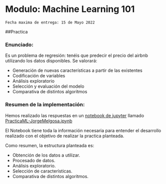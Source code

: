 # Modulo: Machine Learning 101
`Fecha maxima de entrega: 15 de Mayo 2022`

##Practica
### Enunciado:
Es un problema de regresión: tenéis que predecir el precio del airbnb utilizando los datos disponibles. Se valorará:

* Generación de nuevas características a partir de las existentes
* Codificación de variables
* Análisis exploratorio
* Selección y evaluación del modelo
* Comparativa de distintos algoritmos

### Resumen de la implementación:
Hemos realizado las respuestas en un [notebook de jupyter](https://jupyter.org/) llamado [PracticaML-JorgeMelgosa.ipynb](https://github.com/jorge-melgosa/KCBDML9_data-mining/blob/main/PracticaML-JorgeMelgosa.ipynb)

El Notebook tiene toda la información necesaria para entender el desarrollo realizado con el objetivo de realizar la practica planteada. 

Como resumen, la estructura planteada es:

* Obtención de los datos a utilizar.
* Procesado de datos.
* Análisis exploratorio.
* Selección de características.
* Comparativa de distintos algoritmos.
